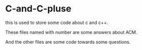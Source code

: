 # C-and-C-pluse
<p>this is used to store some code about c and c++.</p>
<p>These files named with number are some answers about ACM.</p>
<p>And the other files are some code towards some questions.</p>
